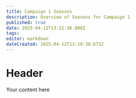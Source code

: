 ```yaml
---
title: Campaign 1 Seasons
description: Overview of Seasons for Campaign 1
published: true
date: 2025-04-12T13:22:36.008Z
tags: 
editor: markdown
dateCreated: 2025-04-12T13:20:30.673Z
---
```


# Header
Your content here